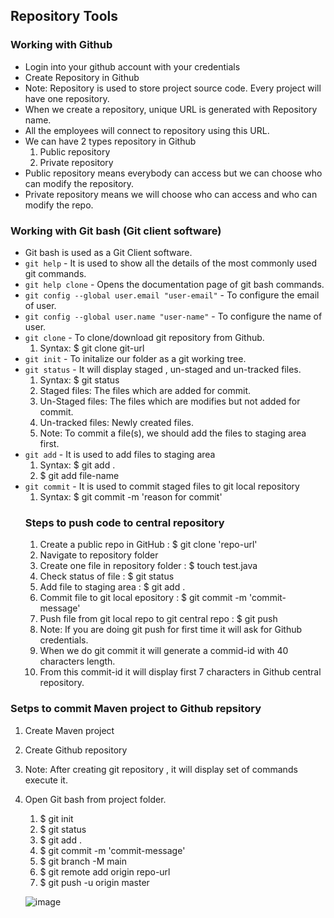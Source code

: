 ## Repository Tools
### Working with Github
- Login into your github account with your credentials
- Create Repository in Github
- Note: Repository is used to store project source code. Every project will have one repository.
- When we create a repository, unique URL is generated with Repository name.
- All the employees will connect to repository using this URL.
- We can have 2 types repository in Github
  1. Public repository
  2. Private repository
- Public repository means everybody can access but we can choose who can modify the repository.
- Private repository means we will choose who can access and who can modify the repo.

### Working with Git bash (Git client software)
- Git bash is used as a Git Client software.
- `git help` - It is used to show all the details of the most commonly used git commands.
- `git help clone` - Opens the documentation page of git bash commands.
- `git config --global user.email "user-email"` - To configure the email of user.
- `git config --global user.name "user-name"` - To configure the name of user.
- `git clone` - To clone/download git repository from Github.
  1. Syntax: $ git clone git-url
- `git init` - To initalize our folder as a git working tree.
- `git status` - It will display staged , un-staged and un-tracked files.
  1. Syntax: $ git status
  2. Staged files: The files which are added for commit.
  3. Un-Staged files: The files which are modifies but not added for commit.
  4. Un-tracked files: Newly created files.
  5. Note: To commit a file(s), we should add the files to staging area first.
- `git add` - It is used to add files to staging area
  1. Syntax: $ git add .
  2. $ git add file-name
- `git commit` - It is used to commit staged files to git local repository
  1. Syntax: $ git commit -m 'reason for commit'
  ### Steps to push code to central repository
  1. Create a public repo in GitHub : $ git clone 'repo-url'
  2. Navigate to repository folder
  3. Create one file in repository folder : $ touch test.java
  4. Check status of file : $ git status
  5. Add file to staging area : $ git add .
  6. Commit file to git local epository : $ git commit -m 'commit-message'
  7. Push file from git local repo to git central repo : $ git push
  8. Note: If you are doing git push for first time it will ask for Github credentials.
  9. When we do git commit it will generate a commid-id with 40 characters length.
  10. From this commit-id it will display first 7 characters in Github central repository.
 ### Setps to commit Maven project to Github repsitory
  1. Create Maven project
  2. Create Github repository
  3. Note: After creating git repository , it will display set of commands execute it.
  4. Open Git bash from project folder.
     1. $ git init
     2. $ git status
     3. $ git add .
     4. $ git commit -m 'commit-message'
     5. $ git branch -M main
     6. $ git remote add origin repo-url
     7. $ git push -u origin master
     
     ![image](https://github.com/Abhinavcode13/DevOpsDrift-Daily/assets/126642111/c92270bc-f4c8-4c2d-8a03-9b54f049f3de)
